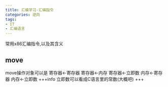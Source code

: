 ```yaml
---
title: 汇编学习-汇编指令
categories: 逆向
tags:
- IT
- 汇编语言
---
```

常用x86汇编指令,以及其含义
<!--more-->
## move
move操作对象可以是
寄存器<-寄存器
寄存器<-内存
寄存器<-立即数
内存<-寄存器
内存<-立即数
+++info
立即数可以看成C语言里的常数(大概吧)
+++
